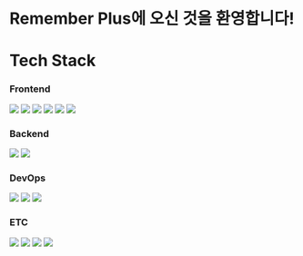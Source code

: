# Remember Plus에 오신 것을 환영합니다!
<div>
  <h1>Tech Stack</h1>
  <div>
    <h3>Frontend</h3>
    <img src="https://img.shields.io/badge/React-61DAFB?style=flat-square&logo=react&logoColor=white" />
    <img src="https://img.shields.io/badge/Vite-646CFF?style=flat-square&logo=vite&logoColor=white" />
    <img src="https://img.shields.io/badge/TypeScript-3178C6?style=flat-square&logo=TypeScript&logoColor=white" />
    <img src="https://img.shields.io/badge/HTML5-E34F26?style=flat-square&logo=HTML5&logoColor=white" />
    <img src="https://img.shields.io/badge/D3.js-F9A03C?style=flat-square&logo=D3.js&logoColor=white" />
    <img src="https://img.shields.io/badge/Three.js-000000?style=flat-square&logo=Three.js&logoColor=white" />
  </div>
  <div>
    <h3>Backend</h3>
    <img src="https://img.shields.io/badge/Django-092E20?style=flat-square&logo=Django&logoColor=white" />
    <img src="https://img.shields.io/badge/Neo4j-4581C3?style=flat-square&logo=Neo4j&logoColor=white" />
  </div>
  <div>
    <h3>DevOps</h3>
    <img src="https://img.shields.io/badge/NGINX-092E20?style=flat-square&logo=NGINX&logoColor=white" />
    <img src="https://img.shields.io/badge/Docker-2496ED?style=flat-square&logo=Docker&logoColor=white" />
    <img src="https://img.shields.io/badge/Amazon%20EC2-FF9900?style=flat-square&logo=Amazon%20EC2&logoColor=white" />
  </div>
  <div>
    <h3>ETC</h3>
    <img src="https://img.shields.io/badge/Slack-4A154B?style=flat-square&logo=Slack&logoColor=white" />
    <img src="https://img.shields.io/badge/Notion-000000?style=flat-square&logo=Notion&logoColor=white" />
    <img src="https://img.shields.io/badge/Postman-FF6C37?style=flat-square&logo=Postman&logoColor=white" />
    <img src="https://img.shields.io/badge/Swagger-85EA2D?style=flat-square&logo=Swagger&logoColor=white" />
  </div>
</div>


